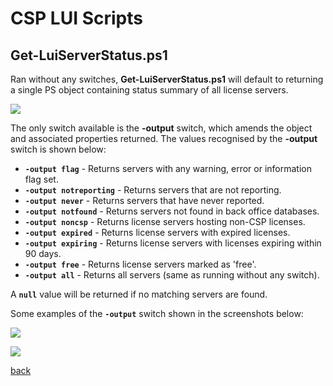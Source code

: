 # CSP LUI Scripts
## Get-LuiServerStatus.ps1

Ran without any switches, **Get-LuiServerStatus.ps1** will default to returning a single PS object containing status summary of all license servers.

![](images/Get-LuiServerStatus_Screenshot01.png)

The only switch available is the **-output** switch, which amends the object and associated properties returned. The values recognised by the **-output** switch is shown below:


* **`-output flag`** - Returns servers with any warning, error or information flag set. 
* **`-output notreporting`** - Returns servers that are not reporting.
* **`-output never`** - Returns servers that have never reported.
* **`-output notfound`** - Returns servers not found in back office databases.
* **`-output noncsp`** - Returns license servers hosting non-CSP licenses.
* **`-output expired`** - Returns license servers with expired licenses.
* **`-output expiring`** - Returns license servers with licenses expiring within 90 days.
* **`-output free`** - Returns license servers marked as 'free'.
* **`-output all`** - Returns all servers (same as running without any switch).

A **`null`** value will be returned if no matching servers are found.

Some examples of the **`-output`** switch shown in the screenshots below:

![](images/Get-LuiServerStatus_Screenshot02.png)

![](images/Get-LuiServerStatus_Screenshot03.png)

[back](../README.md)